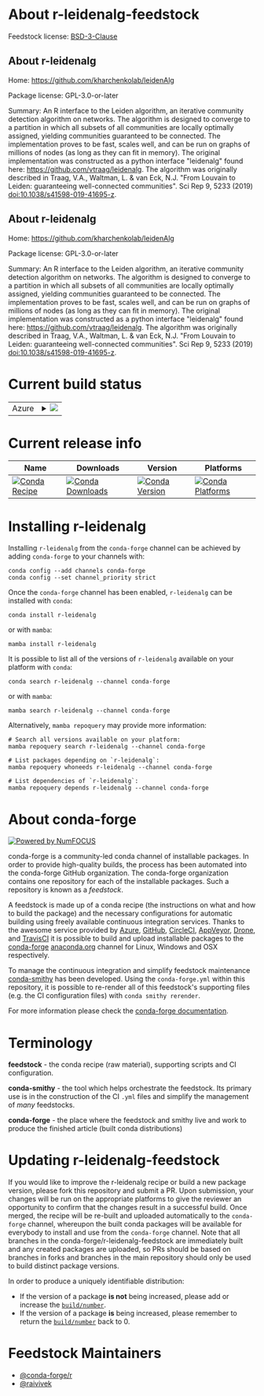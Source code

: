About r-leidenalg-feedstock
===========================

Feedstock license: [BSD-3-Clause](https://github.com/conda-forge/r-leidenalg-feedstock/blob/main/LICENSE.txt)


About r-leidenalg
-----------------

Home: https://github.com/kharchenkolab/leidenAlg

Package license: GPL-3.0-or-later

Summary: An R interface to the Leiden algorithm, an iterative community detection algorithm on networks. The algorithm is designed to converge to a partition in which all subsets of all communities are locally optimally assigned, yielding communities guaranteed to be connected. The implementation proves to be fast, scales well, and can be run on graphs of millions of nodes (as long as they can fit in memory). The original implementation was constructed as a python interface "leidenalg" found here: <https://github.com/vtraag/leidenalg>. The algorithm was originally described in Traag, V.A., Waltman, L. & van Eck, N.J. "From Louvain to Leiden: guaranteeing well-connected communities". Sci Rep 9, 5233 (2019) <doi:10.1038/s41598-019-41695-z>.

About r-leidenalg
-----------------

Home: https://github.com/kharchenkolab/leidenAlg

Package license: GPL-3.0-or-later

Summary: An R interface to the Leiden algorithm, an iterative community detection algorithm on networks. The algorithm is designed to converge to a partition in which all subsets of all communities are locally optimally assigned, yielding communities guaranteed to be connected. The implementation proves to be fast, scales well, and can be run on graphs of millions of nodes (as long as they can fit in memory). The original implementation was constructed as a python interface "leidenalg" found here: <https://github.com/vtraag/leidenalg>. The algorithm was originally described in Traag, V.A., Waltman, L. & van Eck, N.J. "From Louvain to Leiden: guaranteeing well-connected communities". Sci Rep 9, 5233 (2019) <doi:10.1038/s41598-019-41695-z>.

Current build status
====================


<table>
    
  <tr>
    <td>Azure</td>
    <td>
      <details>
        <summary>
          <a href="https://dev.azure.com/conda-forge/feedstock-builds/_build/latest?definitionId=14886&branchName=main">
            <img src="https://dev.azure.com/conda-forge/feedstock-builds/_apis/build/status/r-leidenalg-feedstock?branchName=main">
          </a>
        </summary>
        <table>
          <thead><tr><th>Variant</th><th>Status</th></tr></thead>
          <tbody><tr>
              <td>linux_64_r_base4.3</td>
              <td>
                <a href="https://dev.azure.com/conda-forge/feedstock-builds/_build/latest?definitionId=14886&branchName=main">
                  <img src="https://dev.azure.com/conda-forge/feedstock-builds/_apis/build/status/r-leidenalg-feedstock?branchName=main&jobName=linux&configuration=linux%20linux_64_r_base4.3" alt="variant">
                </a>
              </td>
            </tr><tr>
              <td>linux_64_r_base4.4</td>
              <td>
                <a href="https://dev.azure.com/conda-forge/feedstock-builds/_build/latest?definitionId=14886&branchName=main">
                  <img src="https://dev.azure.com/conda-forge/feedstock-builds/_apis/build/status/r-leidenalg-feedstock?branchName=main&jobName=linux&configuration=linux%20linux_64_r_base4.4" alt="variant">
                </a>
              </td>
            </tr><tr>
              <td>linux_aarch64_r_base4.3</td>
              <td>
                <a href="https://dev.azure.com/conda-forge/feedstock-builds/_build/latest?definitionId=14886&branchName=main">
                  <img src="https://dev.azure.com/conda-forge/feedstock-builds/_apis/build/status/r-leidenalg-feedstock?branchName=main&jobName=linux&configuration=linux%20linux_aarch64_r_base4.3" alt="variant">
                </a>
              </td>
            </tr><tr>
              <td>linux_aarch64_r_base4.4</td>
              <td>
                <a href="https://dev.azure.com/conda-forge/feedstock-builds/_build/latest?definitionId=14886&branchName=main">
                  <img src="https://dev.azure.com/conda-forge/feedstock-builds/_apis/build/status/r-leidenalg-feedstock?branchName=main&jobName=linux&configuration=linux%20linux_aarch64_r_base4.4" alt="variant">
                </a>
              </td>
            </tr><tr>
              <td>linux_ppc64le_r_base4.3</td>
              <td>
                <a href="https://dev.azure.com/conda-forge/feedstock-builds/_build/latest?definitionId=14886&branchName=main">
                  <img src="https://dev.azure.com/conda-forge/feedstock-builds/_apis/build/status/r-leidenalg-feedstock?branchName=main&jobName=linux&configuration=linux%20linux_ppc64le_r_base4.3" alt="variant">
                </a>
              </td>
            </tr><tr>
              <td>linux_ppc64le_r_base4.4</td>
              <td>
                <a href="https://dev.azure.com/conda-forge/feedstock-builds/_build/latest?definitionId=14886&branchName=main">
                  <img src="https://dev.azure.com/conda-forge/feedstock-builds/_apis/build/status/r-leidenalg-feedstock?branchName=main&jobName=linux&configuration=linux%20linux_ppc64le_r_base4.4" alt="variant">
                </a>
              </td>
            </tr><tr>
              <td>osx_64_r_base4.3</td>
              <td>
                <a href="https://dev.azure.com/conda-forge/feedstock-builds/_build/latest?definitionId=14886&branchName=main">
                  <img src="https://dev.azure.com/conda-forge/feedstock-builds/_apis/build/status/r-leidenalg-feedstock?branchName=main&jobName=osx&configuration=osx%20osx_64_r_base4.3" alt="variant">
                </a>
              </td>
            </tr><tr>
              <td>osx_64_r_base4.4</td>
              <td>
                <a href="https://dev.azure.com/conda-forge/feedstock-builds/_build/latest?definitionId=14886&branchName=main">
                  <img src="https://dev.azure.com/conda-forge/feedstock-builds/_apis/build/status/r-leidenalg-feedstock?branchName=main&jobName=osx&configuration=osx%20osx_64_r_base4.4" alt="variant">
                </a>
              </td>
            </tr><tr>
              <td>osx_arm64_r_base4.3</td>
              <td>
                <a href="https://dev.azure.com/conda-forge/feedstock-builds/_build/latest?definitionId=14886&branchName=main">
                  <img src="https://dev.azure.com/conda-forge/feedstock-builds/_apis/build/status/r-leidenalg-feedstock?branchName=main&jobName=osx&configuration=osx%20osx_arm64_r_base4.3" alt="variant">
                </a>
              </td>
            </tr><tr>
              <td>osx_arm64_r_base4.4</td>
              <td>
                <a href="https://dev.azure.com/conda-forge/feedstock-builds/_build/latest?definitionId=14886&branchName=main">
                  <img src="https://dev.azure.com/conda-forge/feedstock-builds/_apis/build/status/r-leidenalg-feedstock?branchName=main&jobName=osx&configuration=osx%20osx_arm64_r_base4.4" alt="variant">
                </a>
              </td>
            </tr><tr>
              <td>win_64_r_base4.3</td>
              <td>
                <a href="https://dev.azure.com/conda-forge/feedstock-builds/_build/latest?definitionId=14886&branchName=main">
                  <img src="https://dev.azure.com/conda-forge/feedstock-builds/_apis/build/status/r-leidenalg-feedstock?branchName=main&jobName=win&configuration=win%20win_64_r_base4.3" alt="variant">
                </a>
              </td>
            </tr><tr>
              <td>win_64_r_base4.4</td>
              <td>
                <a href="https://dev.azure.com/conda-forge/feedstock-builds/_build/latest?definitionId=14886&branchName=main">
                  <img src="https://dev.azure.com/conda-forge/feedstock-builds/_apis/build/status/r-leidenalg-feedstock?branchName=main&jobName=win&configuration=win%20win_64_r_base4.4" alt="variant">
                </a>
              </td>
            </tr>
          </tbody>
        </table>
      </details>
    </td>
  </tr>
</table>

Current release info
====================

| Name | Downloads | Version | Platforms |
| --- | --- | --- | --- |
| [![Conda Recipe](https://img.shields.io/badge/recipe-r--leidenalg-green.svg)](https://anaconda.org/conda-forge/r-leidenalg) | [![Conda Downloads](https://img.shields.io/conda/dn/conda-forge/r-leidenalg.svg)](https://anaconda.org/conda-forge/r-leidenalg) | [![Conda Version](https://img.shields.io/conda/vn/conda-forge/r-leidenalg.svg)](https://anaconda.org/conda-forge/r-leidenalg) | [![Conda Platforms](https://img.shields.io/conda/pn/conda-forge/r-leidenalg.svg)](https://anaconda.org/conda-forge/r-leidenalg) |

Installing r-leidenalg
======================

Installing `r-leidenalg` from the `conda-forge` channel can be achieved by adding `conda-forge` to your channels with:

```
conda config --add channels conda-forge
conda config --set channel_priority strict
```

Once the `conda-forge` channel has been enabled, `r-leidenalg` can be installed with `conda`:

```
conda install r-leidenalg
```

or with `mamba`:

```
mamba install r-leidenalg
```

It is possible to list all of the versions of `r-leidenalg` available on your platform with `conda`:

```
conda search r-leidenalg --channel conda-forge
```

or with `mamba`:

```
mamba search r-leidenalg --channel conda-forge
```

Alternatively, `mamba repoquery` may provide more information:

```
# Search all versions available on your platform:
mamba repoquery search r-leidenalg --channel conda-forge

# List packages depending on `r-leidenalg`:
mamba repoquery whoneeds r-leidenalg --channel conda-forge

# List dependencies of `r-leidenalg`:
mamba repoquery depends r-leidenalg --channel conda-forge
```


About conda-forge
=================

[![Powered by
NumFOCUS](https://img.shields.io/badge/powered%20by-NumFOCUS-orange.svg?style=flat&colorA=E1523D&colorB=007D8A)](https://numfocus.org)

conda-forge is a community-led conda channel of installable packages.
In order to provide high-quality builds, the process has been automated into the
conda-forge GitHub organization. The conda-forge organization contains one repository
for each of the installable packages. Such a repository is known as a *feedstock*.

A feedstock is made up of a conda recipe (the instructions on what and how to build
the package) and the necessary configurations for automatic building using freely
available continuous integration services. Thanks to the awesome service provided by
[Azure](https://azure.microsoft.com/en-us/services/devops/), [GitHub](https://github.com/),
[CircleCI](https://circleci.com/), [AppVeyor](https://www.appveyor.com/),
[Drone](https://cloud.drone.io/welcome), and [TravisCI](https://travis-ci.com/)
it is possible to build and upload installable packages to the
[conda-forge](https://anaconda.org/conda-forge) [anaconda.org](https://anaconda.org/)
channel for Linux, Windows and OSX respectively.

To manage the continuous integration and simplify feedstock maintenance
[conda-smithy](https://github.com/conda-forge/conda-smithy) has been developed.
Using the ``conda-forge.yml`` within this repository, it is possible to re-render all of
this feedstock's supporting files (e.g. the CI configuration files) with ``conda smithy rerender``.

For more information please check the [conda-forge documentation](https://conda-forge.org/docs/).

Terminology
===========

**feedstock** - the conda recipe (raw material), supporting scripts and CI configuration.

**conda-smithy** - the tool which helps orchestrate the feedstock.
                   Its primary use is in the construction of the CI ``.yml`` files
                   and simplify the management of *many* feedstocks.

**conda-forge** - the place where the feedstock and smithy live and work to
                  produce the finished article (built conda distributions)


Updating r-leidenalg-feedstock
==============================

If you would like to improve the r-leidenalg recipe or build a new
package version, please fork this repository and submit a PR. Upon submission,
your changes will be run on the appropriate platforms to give the reviewer an
opportunity to confirm that the changes result in a successful build. Once
merged, the recipe will be re-built and uploaded automatically to the
`conda-forge` channel, whereupon the built conda packages will be available for
everybody to install and use from the `conda-forge` channel.
Note that all branches in the conda-forge/r-leidenalg-feedstock are
immediately built and any created packages are uploaded, so PRs should be based
on branches in forks and branches in the main repository should only be used to
build distinct package versions.

In order to produce a uniquely identifiable distribution:
 * If the version of a package **is not** being increased, please add or increase
   the [``build/number``](https://docs.conda.io/projects/conda-build/en/latest/resources/define-metadata.html#build-number-and-string).
 * If the version of a package **is** being increased, please remember to return
   the [``build/number``](https://docs.conda.io/projects/conda-build/en/latest/resources/define-metadata.html#build-number-and-string)
   back to 0.

Feedstock Maintainers
=====================

* [@conda-forge/r](https://github.com/orgs/conda-forge/teams/r/)
* [@raivivek](https://github.com/raivivek/)


